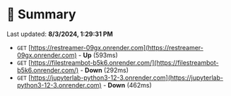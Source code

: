 # 📖 Summary
Last updated: **8/3/2024, 1:29:31 PM**

- `GET` [https://restreamer-09gx.onrender.com](https://restreamer-09gx.onrender.com) - **Up** (593ms)
- `GET` [https://filestreambot-b5k6.onrender.com/](https://filestreambot-b5k6.onrender.com/) - **Down** (292ms)
- `GET` [https://jupyterlab-python3-12-3.onrender.com](https://jupyterlab-python3-12-3.onrender.com) - **Down** (462ms)
